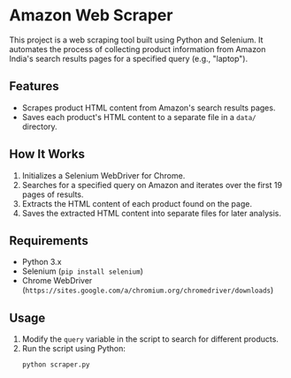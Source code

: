# Amazon Web Scraper

This project is a web scraping tool built using Python and Selenium. It automates the process of collecting product information from Amazon India's search results pages for a specified query (e.g., "laptop").

## Features
- Scrapes product HTML content from Amazon's search results pages.
- Saves each product's HTML content to a separate file in a `data/` directory.

## How It Works
1. Initializes a Selenium WebDriver for Chrome.
2. Searches for a specified query on Amazon and iterates over the first 19 pages of results.
3. Extracts the HTML content of each product found on the page.
4. Saves the extracted HTML content into separate files for later analysis.

## Requirements
- Python 3.x
- Selenium (`pip install selenium`)
- Chrome WebDriver (`https://sites.google.com/a/chromium.org/chromedriver/downloads`)

## Usage
1. Modify the `query` variable in the script to search for different products.
2. Run the script using Python:
   ```bash
   python scraper.py
